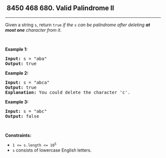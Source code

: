 <h2> 8450 468
680. Valid Palindrome II</h2><hr><div><p>Given a string <code>s</code>, return <code>true</code> <em>if the </em><code>s</code><em> can be palindrome after deleting <strong>at most one</strong> character from it</em>.</p>

<p>&nbsp;</p>
<p><strong class="example">Example 1:</strong></p>

<pre><strong>Input:</strong> s = "aba"
<strong>Output:</strong> true
</pre>

<p><strong class="example">Example 2:</strong></p>

<pre><strong>Input:</strong> s = "abca"
<strong>Output:</strong> true
<strong>Explanation:</strong> You could delete the character 'c'.
</pre>

<p><strong class="example">Example 3:</strong></p>

<pre><strong>Input:</strong> s = "abc"
<strong>Output:</strong> false
</pre>

<p>&nbsp;</p>
<p><strong>Constraints:</strong></p>

<ul>
	<li><code>1 &lt;= s.length &lt;= 10<sup>5</sup></code></li>
	<li><code>s</code> consists of lowercase English letters.</li>
</ul>
</div>